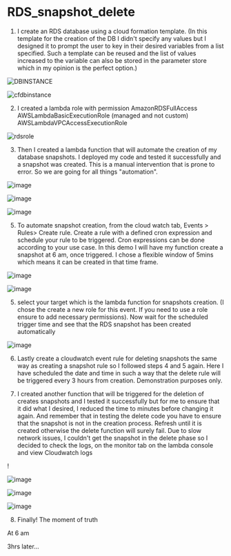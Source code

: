 # RDS_snapshot_delete

1. I create  an RDS database using a cloud formation template. (In this template for the creation of the DB I didn't specify any values but I designed it to prompt the user to key in their desired variables from a list specified. Such a template can be reused and the list of values increased to the variable can also be stored in the parameter store which in my opinion is the perfect option.)
 
 
![DBINSTANCE](https://github.com/user-attachments/assets/c7408bff-a46d-48f6-a3dd-d86588a7bdc7)


![cfdbinstance](https://github.com/user-attachments/assets/42676b79-1da3-4ce1-99ff-655aa3fe5dfd)


2. I created a lambda role with permission 
	AmazonRDSFullAccess
	AWSLambdaBasicExecutionRole (managed and not custom)
	AWSLambdaVPCAccessExecutionRole

 ![rdsrole](https://github.com/user-attachments/assets/5d8b0563-d15f-4877-8740-95f258af9a59)

3. Then I created a lambda function that will automate the creation of my database snapshots. I deployed my code and tested it successfully and a snapshot was created. This is a manual intervention that is prone to error. So we are going for all things  "automation".

![image](https://github.com/user-attachments/assets/08e2ab39-e372-4cc9-88e1-f9435c577a42)

![image](https://github.com/user-attachments/assets/8d1b7cef-bb0f-4e7e-b2cb-ea40f25ef575)

![image](https://github.com/user-attachments/assets/8e2cc026-e627-411a-9de0-f4799ec3bf43)



   

	
5. To automate snapshot creation, from the cloud watch tab,  Events > Rules> Create rule. Create a rule with a defined cron expression and schedule your rule to be triggered.  Cron expressions can be done according to your use case. In this demo I will have my function create a snapshot at 6 am, once triggered. I chose a flexible window of 5mins which means it can be created in that time frame.

![image](https://github.com/user-attachments/assets/87cc018f-c7f7-4763-932d-ffa982a66e1f)

![image](https://github.com/user-attachments/assets/f2c89084-2261-40f5-9dea-c589ec952b31)

   


5. select your target which is the lambda function for snapshots creation.  (I chose the create a new role for this event. If you need to use a role ensure to add necessary permissions). Now wait for the scheduled trigger time and see that the RDS snapshot has been created automatically
   

![image](https://github.com/user-attachments/assets/23e6297c-5958-4b12-9788-f3bb720ecfcd)

 
	
6. Lastly create a cloudwatch event rule for deleting snapshots the same way as creating a snapshot rule so I followed steps 4 and 5 again. Here I have scheduled the date and time in such a way that the delete rule will be triggered every 3 hours from creation. Demonstration purposes only.


7. I created another function that will be triggered for the deletion of creates snapshots and I tested it successfully but for me to ensure that it did what I desired, I reduced the time to minutes before changing it again. And remember that in testing the delete code you have to ensure that the snapshot is not in the creation process. Refresh until it is created otherwise the delete function will surely fail. Due to slow network issues, I couldn't get the snapshot in the delete phase so I decided to check the logs, on the monitor tab on the lambda console and view Cloudwatch logs
	
!

 ![image](https://github.com/user-attachments/assets/a669371a-d726-4805-a183-a42c402b5659)

 ![image](https://github.com/user-attachments/assets/3087468d-d0c4-454f-90e4-b4a086e21f82)

 ![image](https://github.com/user-attachments/assets/24e381d6-d920-4c93-9085-0e87f02c0c73)

8. Finally! The moment of truth
	
 At 6 am
 
3hrs later...

	


